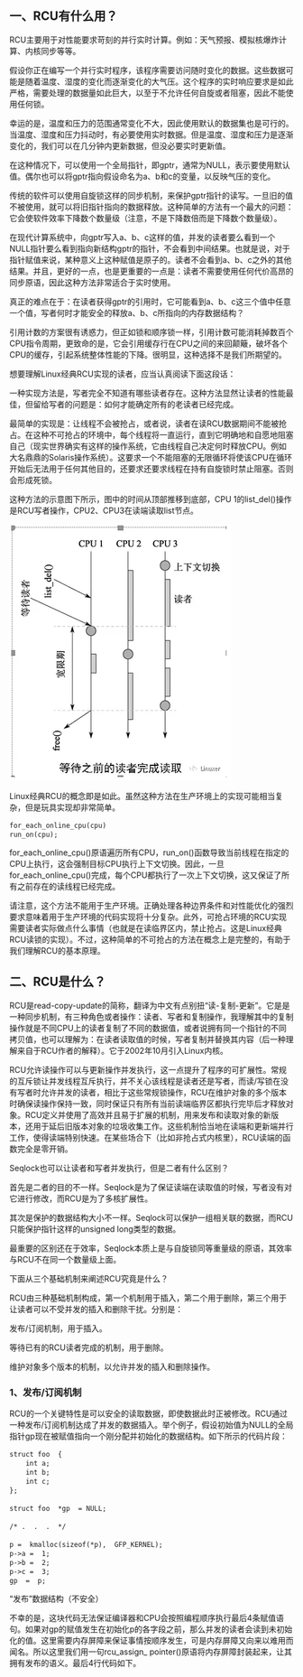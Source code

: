 ## 一、RCU有什么用？

RCU主要用于对性能要求苛刻的并行实时计算。例如：天气预报、模拟核爆炸计算、内核同步等等。

假设你正在编写一个并行实时程序，该程序需要访问随时变化的数据。这些数据可能是随着温度、湿度的变化而逐渐变化的大气压。这个程序的实时响应要求是如此严格，需要处理的数据量如此巨大，以至于不允许任何自旋或者阻塞，因此不能使用任何锁。

幸运的是，温度和压力的范围通常变化不大，因此使用默认的数据集也是可行的。当温度、湿度和压力抖动时，有必要使用实时数据。但是温度、湿度和压力是逐渐变化的，我们可以在几分钟内更新数据，但没必要实时更新值。

在这种情况下，可以使用一个全局指针，即gptr，通常为NULL，表示要使用默认值。偶尔也可以将gptr指向假设命名为a、b和c的变量，以反映气压的变化。

传统的软件可以使用自旋锁这样的同步机制，来保护gptr指针的读写。一旦旧的值不被使用，就可以将旧指针指向的数据释放。这种简单的方法有一个最大的问题：它会使软件效率下降数个数量级（注意，不是下降数倍而是下降数个数量级）。

在现代计算系统中，向gptr写入a、b、c这样的值，并发的读者要么看到一个NULL指针要么看到指向新结构gptr的指针，不会看到中间结果。也就是说，对于指针赋值来说，某种意义上这种赋值是原子的。读者不会看到a、b、c之外的其他结果。并且，更好的一点，也是更重要的一点是：读者不需要使用任何代价高昂的同步原语，因此这种方法非常适合于实时使用。

真正的难点在于：在读者获得gptr的引用时，它可能看到a、b、c这三个值中任意一个值，写者何时才能安全的释放a、b、c所指向的内存数据结构？

引用计数的方案很有诱惑力，但正如锁和顺序锁一样，引用计数可能消耗掉数百个CPU指令周期，更致命的是，它会引用缓存行在CPU之间的来回颠簸，破坏各个CPU的缓存，引起系统整体性能的下降。很明显，这种选择不是我们所期望的。

想要理解Linux经典RCU实现的读者，应当认真阅读下面这段话：

一种实现方法是，写者完全不知道有哪些读者存在。这种方法显然让读者的性能最佳，但留给写者的问题是：如何才能确定所有的老读者已经完成。

最简单的实现是：让线程不会被抢占，或者说，读者在读RCU数据期间不能被抢占。在这种不可抢占的环境中，每个线程将一直运行，直到它明确地和自愿地阻塞自己（现实世界确实有这样的操作系统，它由线程自己决定何时释放CPU。例如大名鼎鼎的Solaris操作系统）。这要求一个不能阻塞的无限循环将使该CPU在循环开始后无法用于任何其他目的，还要求还要求线程在持有自旋锁时禁止阻塞。否则会形成死锁。

这种方法的示意图下所示，图中的时间从顶部推移到底部，CPU 1的list_del()操作是RCU写者操作，CPU2、CPU3在读端读取list节点。

![config](images/12.png)

Linux经典RCU的概念即是如此。虽然这种方法在生产环境上的实现可能相当复杂，但是玩具实现却非常简单。

```
for_each_online_cpu(cpu)
run_on(cpu);
```

for\_each\_online\_cpu()原语遍历所有CPU，run\_on()函数导致当前线程在指定的CPU上执行，这会强制目标CPU执行上下文切换。因此，一旦for\_each\_online\_cpu()完成，每个CPU都执行了一次上下文切换，这又保证了所有之前存在的读线程已经完成。

请注意，这个方法不能用于生产环境。正确处理各种边界条件和对性能优化的强烈要求意味着用于生产环境的代码实现将十分复杂。此外，可抢占环境的RCU实现需要读者实际做点什么事情（也就是在读临界区内，禁止抢占。这是Linux经典RCU读锁的实现）。不过，这种简单的不可抢占的方法在概念上是完整的，有助于我们理解RCU的基本原理。

## 二、RCU是什么？

RCU是read-copy-update的简称，翻译为中文有点别扭“读-复制-更新”。它是是一种同步机制，有三种角色或者操作：读者、写者和复制操作，我理解其中的复制操作就是不同CPU上的读者复制了不同的数据值，或者说拥有同一个指针的不同拷贝值，也可以理解为：在读者读取值的时候，写者复制并替换其内容（后一种理解来自于RCU作者的解释）。它于2002年10月引入Linux内核。

RCU允许读操作可以与更新操作并发执行，这一点提升了程序的可扩展性。常规的互斥锁让并发线程互斥执行，并不关心该线程是读者还是写者，而读/写锁在没有写者时允许并发的读者，相比于这些常规锁操作，RCU在维护对象的多个版本时确保读操作保持一致，同时保证只有所有当前读端临界区都执行完毕后才释放对象。RCU定义并使用了高效并且易于扩展的机制，用来发布和读取对象的新版本，还用于延后旧版本对象的垃圾收集工作。这些机制恰当地在读端和更新端并行工作，使得读端特别快速。在某些场合下（比如非抢占式内核里），RCU读端的函数完全是零开销。

Seqlock也可以让读者和写者并发执行，但是二者有什么区别？

首先是二者的目的不一样。Seqlock是为了保证读端在读取值的时候，写者没有对它进行修改，而RCU是为了多核扩展性。

其次是保护的数据结构大小不一样。Seqlock可以保护一组相关联的数据，而RCU只能保护指针这样的unsigned long类型的数据。

最重要的区别还在于效率，Seqlock本质上是与自旋锁同等重量级的原语，其效率与RCU不在同一个数量级上面。

下面从三个基础机制来阐述RCU究竟是什么？

RCU由三种基础机制构成，第一个机制用于插入，第二个用于删除，第三个用于让读者可以不受并发的插入和删除干扰。分别是：

发布/订阅机制，用于插入。

等待已有的RCU读者完成的机制，用于删除。

维护对象多个版本的机制，以允许并发的插入和删除操作。

### 1、发布/订阅机制

RCU的一个关键特性是可以安全的读取数据，即使数据此时正被修改。RCU通过一种发布/订阅机制达成了并发的数据插入。举个例子，假设初始值为NULL的全局指针gp现在被赋值指向一个刚分配并初始化的数据结构。如下所示的代码片段：

```
struct foo  {
    int a;
    int b;
    int c;
};
 
struct foo  *gp  = NULL;
 
/* .  .  .  */  
 
p =  kmalloc(sizeof(*p),  GFP_KERNEL);
p->a =  1;  
p->b =  2;  
p->c =  3;  
gp  =  p;
```

“发布”数据结构（不安全）

不幸的是，这块代码无法保证编译器和CPU会按照编程顺序执行最后4条赋值语句。如果对gp的赋值发生在初始化p的各字段之前，那么并发的读者会读到未初始化的值。这里需要内存屏障来保证事情按顺序发生，可是内存屏障又向来以难用而闻名。所以这里我们用一句rcu\_assign\_ pointer()原语将内存屏障封装起来，让其拥有发布的语义。最后4行代码如下。

